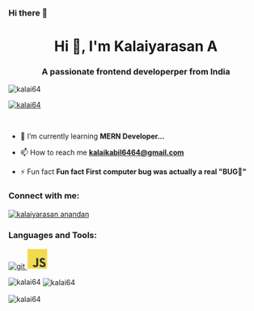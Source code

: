 ### Hi there 👋

<!--
**kalai64/kalai64** is a ✨ _special_ ✨ repository because its `README.md` (this file) appears on your GitHub profile.

Here are some ideas to get you started:

- 🔭 I’m currently working on ...
- 🌱 I’m currently learning ...
- 👯 I’m looking to collaborate on ...
- 🤔 I’m looking for help with ...
- 💬 Ask me about ...
- 📫 How to reach me: ...
- 😄 Pronouns: ...
- ⚡ Fun fact: ...
-->
<h1 align="center">Hi 👋, I'm Kalaiyarasan A</h1>
<h3 align="center">A passionate frontend developerper from India</h3>

<p align="left"> <img src="https://komarev.com/ghpvc/?username=kalai64&label=Profile%20views&color=0e75b6&style=flat" alt="kalai64" /> </p>

<p align="left"> <a href="https://github.com/ryo-ma/github-profile-trophy"><img src="https://github-profile-trophy.vercel.app/?username=kalai64" alt="kalai64" /></a> </p>

<p align="left"> <a href="https://twitter.com/" target="blank"><img src="https://img.shields.io/twitter/follow/?logo=twitter&style=for-the-badge" alt="" /></a> </p>

- 🌱 I’m currently learning **MERN Developer...**

- 📫 How to reach me **kalaikabil6464@gmail.com**

- ⚡ Fun fact **Fun fact First computer bug was actually a real "BUG🐞"**

<h3 align="left">Connect with me:</h3>
<p align="left">
<a href="https://linkedin.com/in/kalaiyarasan anandan" target="blank"><img align="center" src="https://raw.githubusercontent.com/rahuldkjain/github-profile-readme-generator/master/src/images/icons/Social/linked-in-alt.svg" alt="kalaiyarasan anandan" height="30" width="40" /></a>
</p>

<h3 align="left">Languages and Tools:</h3>
<p align="left"> <a href="https://git-scm.com/" target="_blank" rel="noreferrer"> <img src="https://www.vectorlogo.zone/logos/git-scm/git-scm-icon.svg" alt="git" width="40" height="40"/> </a> <a href="https://developer.mozilla.org/en-US/docs/Web/JavaScript" target="_blank" rel="noreferrer"> <img src="https://raw.githubusercontent.com/devicons/devicon/master/icons/javascript/javascript-original.svg" alt="javascript" width="40" height="40"/> </a> </p>

<p><img align="left" src="https://github-readme-stats.vercel.app/api/top-langs?username=kalai64&show_icons=true&locale=en&layout=compact" alt="kalai64" /></p>

<p>&nbsp;<img align="center" src="https://github-readme-stats.vercel.app/api?username=kalai64&show_icons=true&locale=en" alt="kalai64" /></p>

<p><img align="center" src="https://github-readme-streak-stats.herokuapp.com/?user=kalai64&" alt="kalai64" /></p>
